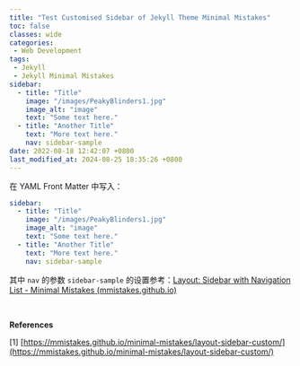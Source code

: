 ```yaml
---
title: "Test Customised Sidebar of Jekyll Theme Minimal Mistakes"
toc: false
classes: wide
categories:
 - Web Development
tags: 
 - Jekyll
 - Jekyll Minimal Mistakes
sidebar:
  - title: "Title"
    image: "/images/PeakyBlinders1.jpg"
    image_alt: "image"
    text: "Some text here."
  - title: "Another Title"
    text: "More text here."
    nav: sidebar-sample
date: 2022-08-18 12:42:07 +0800
last_modified_at: 2024-08-25 18:35:26 +0800
---
```


在 YAML Front Matter 中写入：

```yaml
sidebar:
  - title: "Title"
    image: "/images/PeakyBlinders1.jpg"
    image_alt: "image"
    text: "Some text here."
  - title: "Another Title"
    text: "More text here."
    nav: sidebar-sample
```

其中 `nav` 的参数 `sidebar-sample` 的设置参考：[Layout: Sidebar with Navigation List - Minimal Mistakes (mmistakes.github.io)](https://mmistakes.github.io/minimal-mistakes/layout-sidebar-nav-list/)

<br>

**References**

[1] [https://mmistakes.github.io/minimal-mistakes/layout-sidebar-custom/](https://mmistakes.github.io/minimal-mistakes/layout-sidebar-custom/)